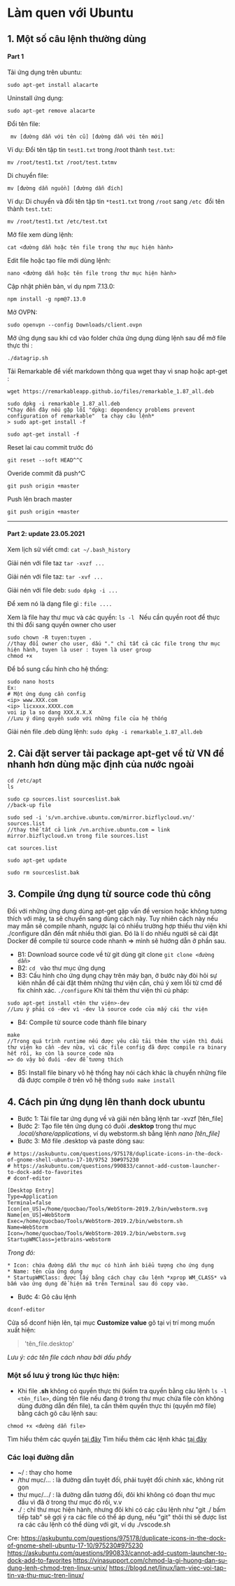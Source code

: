 # Làm quen với Ubuntu

## 1. Một số câu lệnh thường dùng 
#### Part 1

Tải ứng dụng trên ubuntu: 
```
sudo apt-get install alacarte
```

Uninstall ứng dụng: 
```
sudo apt-get remove alacarte
```

Đổi tên file:


```
 mv [đường dẫn với tên cũ] [đường dẫn với tên mới]
```

Ví dụ: Đổi tên tập tin `test1.txt` trong /root thành `test.txt`:


```
mv /root/test1.txt /root/test.txtmv 
```

Di chuyển file:
```
mv [đường dẫn nguồn] [đường dẫn đích]
```

Ví dụ: Di chuyển và đổi tên tập tin `*test1.txt` trong `/root` sang `/etc `đổi tên thành `test.txt`: 

```
mv /root/test1.txt /etc/test.txt
```

Mở file xem dùng lệnh:
```
cat <đường dẫn hoặc tên file trong thư mục hiện hành>
```

Edit file hoặc tạo file mới dùng lệnh:
``` 
nano <đường dẫn hoặc tên file trong thư mục hiện hành>
```


Cập nhật phiên bản, ví dụ npm 7.13.0: 
```
npm install -g npm@7.13.0
```

Mở OVPN: 

```
sudo openvpn --config Downloads/client.ovpn
```


Mở ứng dụng sau khi cd vào folder chứa ứng dụng dùng lệnh sau để mở file thực thi : 
```
./datagrip.sh
```

Tải Remarkable để viết markdown thông qua wget thay vì snap hoặc apt-get :
```
wget https://remarkableapp.github.io/files/remarkable_1.87_all.deb

sudo dpkg -i remarkable_1.87_all.deb
*Chạy đến đây nếu gặp lỗi "dpkg: dependency problems prevent configuration of remarkable"  ta chạy câu lệnh*
> sudo apt-get install -f

sudo apt-get install -f
```

Reset lai cau commit trước đó
```
git reset --soft HEAD^^C
```

Overide commit đã push^C
```
git push origin +master
```

Push lên brach master
```
git push origin +master 
```
---------------------------------
#### Part 2: update 23.05.2021

Xem lịch sử viết cmd:
``
cat ~/.bash_history
``

Giải nén với file taz
``
tar -xvzf ... 
``

Giải nén với file taz:
``
tar -xvf ... 
``

Giải nén với file deb:
``
sudo dpkg -i ... 
``

Để xem nó là dạng file gì :
``
file .... 
``

Xem là file hay thư mục và các quyền:
``
ls -l 
``
Nếu cần quyền root để thực thi thì đổi sang quyền owner cho user
```
sudo chown -R tuyen:tuyen . 
//thay đổi owner cho user, dấu "." chỉ tất cả các file trong thư mục hiện hành, tuyen là user : tuyen là user group
chmod +x 
```

Để bổ sung cấu hình cho hệ thống:
```
sudo nano hosts
Ex:
# Một ứng dụng cần config
<ip> www.XXX.com
<ip> licxxxx.XXXX.com
voi ip la so dang XXX.X.X.X
//Lưu ý dùng quyền sudo với những file của hệ thống
``` 


Giải nén file .deb dùng lệnh:
``
sudo dpkg -i remarkable_1.87_all.deb
``



## 2. Cài đặt server tải package apt-get về từ VN để nhanh hơn dùng mặc định của nước ngoài

```
cd /etc/apt
ls

sudo cp sources.list sourceslist.bak
//back-up file

sudo sed -i 's/vn.archive.ubuntu.com/mirror.bizflycloud.vn/' sources.list
//thay thế tất cả link /vn.archive.ubuntu.com = link mirror.bizflycloud.vn trong file sources.list

cat sources.list

sudo apt-get update

sudo rm sourceslist.bak 
```

## 3. Compile ứng dụng từ source code thủ công

Đối với những ứng dụng dùng apt-get gặp vấn đề version hoặc không tương thích với máy, ta sẽ chuyển sang dùng cách này.
Tuy nhiên cách này nếu may mắn sẽ compile nhanh, ngược lại có nhiều trường hợp thiếu thư viện khi ./configure dẫn đến mất nhiều thời gian.
Đó là lí do nhiều người sẽ cài đặt Docker để compile từ source code nhanh => mình sẽ hướng dẫn ở phần sau.

* B1: Download source code về từ git dùng git clone
``
git clone <đường dẫn>
``
* B2: ``cd `` vào thư mục ứng dụng
* B3: Cấu hình cho ứng dụng chạy trên máy bạn, ở bước này đòi hỏi sự kiên nhẫn để cài đặt thêm những thư viện cần, chú ý xem lỗi từ cmd để fix chính xác.
``
./configure
``
Khi tải thêm thư viện thì cú pháp:
```
sudo apt-get install <tên thư viện>-dev
//Lưu ý phải có -dev vì -dev là source code của mấy cái thư viện
```

* B4: Compile từ source code thành file binary
```
make
//Trong quá trình runtime nếu được yêu cầu tải thêm thư viện thì đuôi thư viện ko cần -dev nữa, vì các file config đã được compile ra binary hết rồi, ko còn là source code nữa 
=> do vậy bỏ đuôi -dev để tương thích
```


* B5: Install file binary vô hệ thống hay nói cách khác là chuyển những file đã được compile ở trên vô hệ thống
``
sudo make install
``

## 4. Cách pin ứng dụng lên thanh dock ubuntu
* Bước 1: Tải file tar ứng dụng về và giải nén bằng lệnh tar -xvzf [tên_file]
* Bước 2: Tạo file tên ứng dụng có đuôi **.desktop** trong thư mục *.local/share/applications*, ví dụ webstorm.sh bằng lệnh *nano [tên_file]*
* Bước 3: Mở file .desktop và paste dòng sau:

```
# https://askubuntu.com/questions/975178/duplicate-icons-in-the-dock-of-gnome-shell-ubuntu-17-10/9752 30#975230
# https://askubuntu.com/questions/990833/cannot-add-custom-launcher-to-dock-add-to-favorites
# dconf-editor

[Desktop Entry]
Type=Application
Terminal=false
Icon[en_US]=/home/quocbao/Tools/WebStorm-2019.2/bin/webstorm.svg
Name[en_US]=WebStorm
Exec=/home/quocbao/Tools/WebStorm-2019.2/bin/webstorm.sh
Name=WebStorm
Icon=/home/quocbao/Tools/WebStorm-2019.2/bin/webstorm.svg
StartupWMClass=jetbrains-webstorm
```

*Trong đó:*

    * Icon: chứa đường dẫn thư mục có hình ảnh biểu tượng cho ứng dụng
    * Name: tên của ứng dụng
    * StartupWMClass: được lấy bằng cách chạy câu lệnh *xprop WM_CLASS* và bấm vào ứng dụng để hiện mã trên Terminal sau đó copy vào.

* Bước 4: Gõ câu lệnh 
```
dconf-editor
```

Cửa sổ dconf hiện lên, tại mục **Customize value** gõ tại vị trí mong muốn xuất hiện:
> 'tên_file.desktop' 

 *Lưu ý: các tên file cách nhau bởi dấu phẩy*

### Một số lưu ý trong lúc thực hiện:
* Khi file **.sh** không có quyền thực thi (kiểm tra quyền bằng câu lệnh `ls -l <tên_file>`, dùng tên file nếu đang ở trong thư mục chứa file còn không dùng đường dẫn đến file), ta cần thêm quyền thực thi (quyền mở file) bằng cách gõ câu lệnh sau:

```
chmod +x <đường dẫn file>
```
Tìm hiểu thêm các quyền [tại đây](https://vinasupport.com/chmod-la-gi-huong-dan-su-dung-lenh-chmod-tren-linux-unix/)
Tìm hiểu thêm các lệnh khác [tại đây](https://blogd.net/linux/lam-viec-voi-tap-tin-va-thu-muc-tren-linux/)

### Các loại đường dẫn
* ~/ : thay cho home
* /thư mục/... : là đường dẫn tuyệt đối, phải tuyệt đối chính xác, không rút gọn
* thư mục/.../ : là đường dẫn tương đối, đôi khi không có đoạn thư mục đầu vì đã ở trong thư mục đó rồi, v.v
* ./ : chỉ thư mục hiện hành, nhưng đôi khi có các câu lệnh như "git ./ bấm tiếp tab" sẽ gợi ý ra các file có thể áp dụng, nếu "git" thôi thì sẽ được list ra các câu lệnh có thể dùng với git, ví dụ ./vscode.sh


Cre: 
https://askubuntu.com/questions/975178/duplicate-icons-in-the-dock-of-gnome-shell-ubuntu-17-10/975230#975230
https://askubuntu.com/questions/990833/cannot-add-custom-launcher-to-dock-add-to-favorites
https://vinasupport.com/chmod-la-gi-huong-dan-su-dung-lenh-chmod-tren-linux-unix/
https://blogd.net/linux/lam-viec-voi-tap-tin-va-thu-muc-tren-linux/

